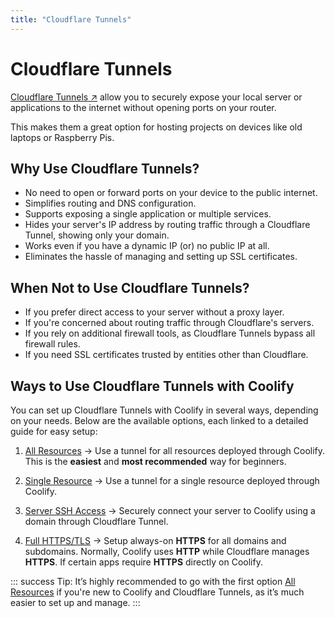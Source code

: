 ```yaml
---
title: "Cloudflare Tunnels"
---
```


# Cloudflare Tunnels
[Cloudflare Tunnels ↗](https://developers.cloudflare.com/cloudflare-one/connections/connect-networks/) allow you to securely expose your local server or applications to the internet without opening ports on your router. 

This makes them a great option for hosting projects on devices like old laptops or Raspberry Pis.  


## Why Use Cloudflare Tunnels?
- No need to open or forward ports on your device to the public internet.  
- Simplifies routing and DNS configuration.  
- Supports exposing a single application or multiple services.  
- Hides your server's IP address by routing traffic through a Cloudflare Tunnel, showing only your domain.  
- Works even if you have a dynamic IP (or) no public IP at all.  
- Eliminates the hassle of managing and setting up SSL certificates.  


## When Not to Use Cloudflare Tunnels?
- If you prefer direct access to your server without a proxy layer.  
- If you're concerned about routing traffic through Cloudflare's servers.  
- If you rely on additional firewall tools, as Cloudflare Tunnels bypass all firewall rules.  
- If you need SSL certificates trusted by entities other than Cloudflare.  


## Ways to Use Cloudflare Tunnels with Coolify
You can set up Cloudflare Tunnels with Coolify in several ways, depending on your needs. Below are the available options, each linked to a detailed guide for easy setup:

1. [All Resources](/knowledge-base/cloudflare/tunnels/all-resource) -> Use a tunnel for all resources deployed through Coolify. This is the **easiest** and **most recommended** way for beginners.

2. [Single Resource](/knowledge-base/cloudflare/tunnels/single-resource) -> Use a tunnel for a single resource deployed through Coolify.

3. [Server SSH Access](/knowledge-base/cloudflare/tunnels/server-ssh) -> Securely connect your server to Coolify using a domain through Cloudflare Tunnel.

4. [Full HTTPS/TLS](/knowledge-base/cloudflare/tunnels/full-tls) -> Setup always-on **HTTPS** for all domains and subdomains. Normally, Coolify uses **HTTP** while Cloudflare manages **HTTPS**. If certain apps require **HTTPS** directly on Coolify.


::: success Tip:
  It’s highly recommended to go with the first option [All Resources](/knowledge-base/cloudflare/tunnels/all-resource) if you're new to Coolify and Cloudflare Tunnels, as it’s much easier to set up and manage.
:::